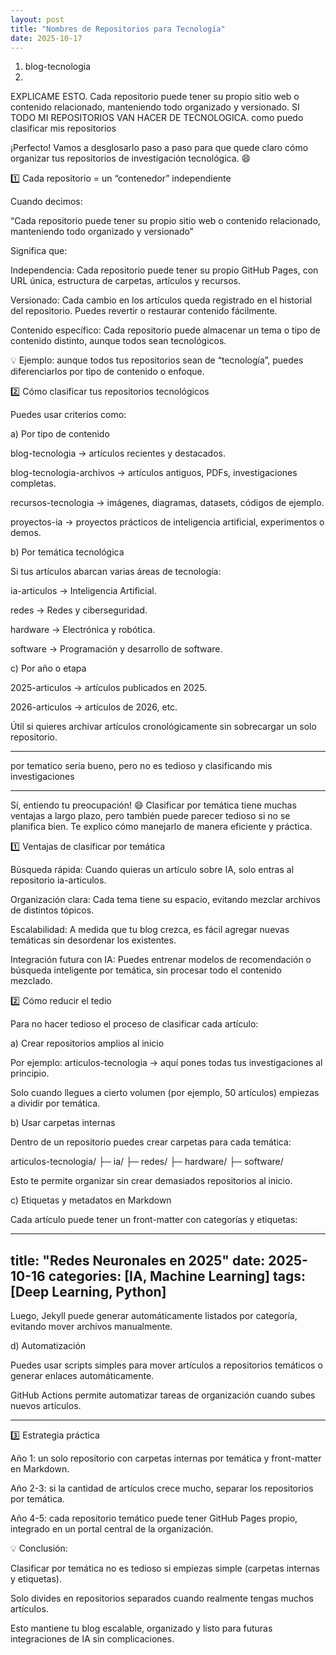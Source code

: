 ```yaml
---
layout: post
title: "Nombres de Repositorios para Tecnología"
date: 2025-10-17
---
```

1. blog-tecnologia
2. 





EXPLICAME ESTO. Cada repositorio puede tener su propio sitio web o contenido relacionado, manteniendo todo organizado y versionado. SI TODO MI REPOSITORIOS VAN HACER DE TECNOLOGICA. como puedo clasificar mis repositorios 


¡Perfecto! Vamos a desglosarlo paso a paso para que quede claro cómo organizar tus repositorios de investigación tecnológica. 😄

1️⃣ Cada repositorio = un “contenedor” independiente

Cuando decimos:

“Cada repositorio puede tener su propio sitio web o contenido relacionado, manteniendo todo organizado y versionado”

Significa que:

Independencia: Cada repositorio puede tener su propio GitHub Pages, con URL única, estructura de carpetas, artículos y recursos.

Versionado: Cada cambio en los artículos queda registrado en el historial del repositorio. Puedes revertir o restaurar contenido fácilmente.

Contenido específico: Cada repositorio puede almacenar un tema o tipo de contenido distinto, aunque todos sean tecnológicos.

💡 Ejemplo: aunque todos tus repositorios sean de “tecnología”, puedes diferenciarlos por tipo de contenido o enfoque.

2️⃣ Cómo clasificar tus repositorios tecnológicos

Puedes usar criterios como:

a) Por tipo de contenido

blog-tecnologia → artículos recientes y destacados.

blog-tecnologia-archivos → artículos antiguos, PDFs, 
investigaciones completas.

recursos-tecnologia → imágenes, diagramas, datasets, códigos de ejemplo.

proyectos-ia → proyectos prácticos de inteligencia artificial, experimentos o demos.

b) Por temática tecnológica

Si tus artículos abarcan varias áreas de tecnología:

ia-articulos → Inteligencia Artificial.

redes → Redes y ciberseguridad.

hardware → Electrónica y robótica.

software → Programación y desarrollo de software.

c) Por año o etapa

2025-articulos → artículos publicados en 2025.

2026-articulos → artículos de 2026, etc.

Útil si quieres archivar artículos cronológicamente sin sobrecargar un solo repositorio.

*************
por tematico seria bueno, pero no es tedioso y clasificando mis investigaciones
*************

Sí, entiendo tu preocupación! 😄 Clasificar por temática tiene muchas ventajas a largo plazo, pero también puede parecer tedioso si no se planifica bien. Te explico cómo manejarlo de manera eficiente y práctica.

1️⃣ Ventajas de clasificar por temática

Búsqueda rápida: Cuando quieras un artículo sobre IA, solo entras al repositorio ia-articulos.

Organización clara: Cada tema tiene su espacio, evitando mezclar archivos de distintos tópicos.

Escalabilidad: A medida que tu blog crezca, es fácil agregar nuevas temáticas sin desordenar los existentes.

Integración futura con IA: Puedes entrenar modelos de recomendación o búsqueda inteligente por temática, sin procesar todo el contenido mezclado.

2️⃣ Cómo reducir el tedio

Para no hacer tedioso el proceso de clasificar cada artículo:

a) Crear repositorios amplios al inicio

Por ejemplo: articulos-tecnologia → aquí pones todas tus investigaciones al principio.

Solo cuando llegues a cierto volumen (por ejemplo, 50 artículos) empiezas a dividir por temática.

b) Usar carpetas internas

Dentro de un repositorio puedes crear carpetas para cada temática:

articulos-tecnologia/
├─ ia/
├─ redes/
├─ hardware/
├─ software/


Esto te permite organizar sin crear demasiados repositorios al inicio.

c) Etiquetas y metadatos en Markdown

Cada artículo puede tener un front-matter con categorías y etiquetas:

---
title: "Redes Neuronales en 2025"
date: 2025-10-16
categories: [IA, Machine Learning]
tags: [Deep Learning, Python]
---


Luego, Jekyll puede generar automáticamente listados por categoría, evitando mover archivos manualmente.

d) Automatización

Puedes usar scripts simples para mover artículos a repositorios temáticos o generar enlaces automáticamente.

GitHub Actions permite automatizar tareas de organización cuando subes nuevos artículos.

************
3️⃣ Estrategia práctica

Año 1: un solo repositorio con carpetas internas por temática y front-matter en Markdown.

Año 2-3: si la cantidad de artículos crece mucho, separar los repositorios por temática.

Año 4-5: cada repositorio temático puede tener GitHub Pages propio, integrado en un portal central de la organización.

💡 Conclusión:

Clasificar por temática no es tedioso si empiezas simple (carpetas internas y etiquetas).

Solo divides en repositorios separados cuando realmente tengas muchos artículos.

Esto mantiene tu blog escalable, organizado y listo para futuras integraciones de IA sin complicaciones.